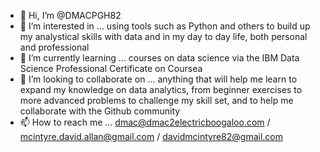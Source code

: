- 👋 Hi, I’m @DMACPGH82
- 👀 I’m interested in ... using tools such as Python and others to build up my analystical skills with data and in my day to day life, both personal and professional
- 🌱 I’m currently learning ... courses on data science via the IBM Data Science Professional Certificate on Coursea
- 💞️ I’m looking to collaborate on ... anything that will help me learn to expand my knowledge on data analytics, from beginner exercises to more advanced problems to challenge my skill set, and to help me collaborate with the Github community
- 📫 How to reach me ... dmac@dmac2electricboogaloo.com / mcintyre.david.allan@gmail.com / davidmcintyre82@gmail.com

<!---
DMACPGH82/DMACPGH82 is a ✨ special ✨ repository because its `README.md` (this file) appears on your GitHub profile.
You can click the Preview link to take a look at your changes.
--->
